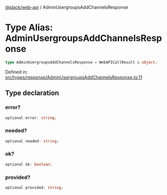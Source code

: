 [@slack/web-api](../index.md) / AdminUsergroupsAddChannelsResponse

# Type Alias: AdminUsergroupsAddChannelsResponse

```ts
type AdminUsergroupsAddChannelsResponse = WebAPICallResult & object;
```

Defined in: [src/types/response/AdminUsergroupsAddChannelsResponse.ts:11](https://github.com/slackapi/node-slack-sdk/blob/main/packages/web-api/src/types/response/AdminUsergroupsAddChannelsResponse.ts#L11)

## Type declaration

### error?

```ts
optional error: string;
```

### needed?

```ts
optional needed: string;
```

### ok?

```ts
optional ok: boolean;
```

### provided?

```ts
optional provided: string;
```

